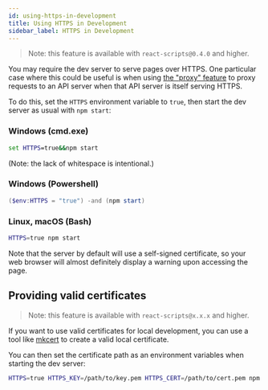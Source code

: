 ```yaml
---
id: using-https-in-development
title: Using HTTPS in Development
sidebar_label: HTTPS in Development
---
```


> Note: this feature is available with `react-scripts@0.4.0` and higher.

You may require the dev server to serve pages over HTTPS. One particular case where this could be useful is when using [the "proxy" feature](proxying-api-requests-in-development.md) to proxy requests to an API server when that API server is itself serving HTTPS.

To do this, set the `HTTPS` environment variable to `true`, then start the dev server as usual with `npm start`:

### Windows (cmd.exe)

```cmd
set HTTPS=true&&npm start
```

(Note: the lack of whitespace is intentional.)

### Windows (Powershell)

```Powershell
($env:HTTPS = "true") -and (npm start)
```

### Linux, macOS (Bash)

```sh
HTTPS=true npm start
```

Note that the server by default will use a self-signed certificate, so your web browser will almost definitely display a warning upon accessing the page.

## Providing valid certificates

> Note: this feature is available with `react-scripts@x.x.x` and higher.

If you want to use valid certificates for local development, you can use a tool like [mkcert](https://github.com/FiloSottile/mkcert) to create a valid local certificate.

You can then set the certificate path as an environment variables when starting the dev server:

```sh
HTTPS=true HTTPS_KEY=/path/to/key.pem HTTPS_CERT=/path/to/cert.pem npm start
```
